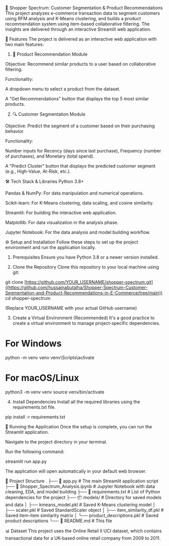 🛒 Shopper Spectrum: Customer Segmentation & Product Recommendations
This project analyzes e-commerce transaction data to segment customers using RFM analysis and K-Means clustering, and builds a product recommendation system using item-based collaborative filtering. The insights are delivered through an interactive Streamlit web application.

🌟 Features
The project is delivered as an interactive web application with two main features:

1. 🎯 Product Recommendation Module

Objective: Recommend similar products to a user based on collaborative filtering.

Functionality:

A dropdown menu to select a product from the dataset.

A "Get Recommendations" button that displays the top 5 most similar products.

2. 🔍 Customer Segmentation Module

Objective: Predict the segment of a customer based on their purchasing behavior.

Functionality:

Number inputs for Recency (days since last purchase), Frequency (number of purchases), and Monetary (total spend).

A "Predict Cluster" button that displays the predicted customer segment (e.g., High-Value, At-Risk, etc.).

🛠️ Tech Stack & Libraries
Python 3.8+

Pandas & NumPy: For data manipulation and numerical operations.

Scikit-learn: For K-Means clustering, data scaling, and cosine similarity.

Streamlit: For building the interactive web application.

Matplotlib: For data visualization in the analysis phase.

Jupyter Notebook: For the data analysis and model building workflow.

⚙️ Setup and Installation
Follow these steps to set up the project environment and run the application locally.

1. Prerequisites
Ensure you have Python 3.8 or a newer version installed.

2. Clone the Repository
Clone this repository to your local machine using git:

git clone [https://github.com/YOUR_USERNAME/shopper-spectrum.git]((https://github.com/hussainabutalha/Shopper-Spectrum-Customer-Segmentation-and-Product-Recommendations-in-E-Commerce/tree/main))
cd shopper-spectrum

(Replace YOUR_USERNAME with your actual GitHub username)

3. Create a Virtual Environment (Recommended)
It's a good practice to create a virtual environment to manage project-specific dependencies.

# For Windows
python -m venv venv
venv\Scripts\activate

# For macOS/Linux
python3 -m venv venv
source venv/bin/activate

4. Install Dependencies
Install all the required libraries using the requirements.txt file.

pip install -r requirements.txt

🚀 Running the Application
Once the setup is complete, you can run the Streamlit application.

Navigate to the project directory in your terminal.

Run the following command:

streamlit run app.py

The application will open automatically in your default web browser.

📂 Project Structure
.
├── 📄 app.py                    # The main Streamlit application script
├── 📓 Shopper_Spectrum_Analysis.ipynb # Jupyter Notebook with data cleaning, EDA, and model building
├── 📄 requirements.txt          # List of Python dependencies for the project
├── 📦 models/                    # Directory for saved models and data
│   ├── kmeans_model.pkl          # Saved K-Means clustering model
│   ├── scaler.pkl                # Saved StandardScaler object
│   ├── item_similarity_df.pkl    # Saved item-item similarity matrix
│   └── product_descriptions.pkl  # Saved product descriptions
└── 📄 README.md                 # This file

📊 Dataset
This project uses the Online Retail II UCI dataset, which contains transactional data for a UK-based online retail company from 2009 to 2011.
